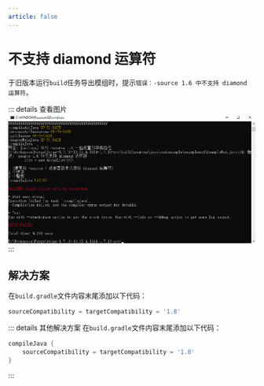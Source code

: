 ```yaml
---
article: false
---
```

# 不支持 diamond 运算符
于旧版本运行`build`任务导出模组时，提示`错误：-source 1.6 中不支持 diamond 运算符`。

::: details 查看图片
![](./unsupported-diamond-operator/1.png)
:::

## 解决方案
在`build.gradle`文件内容末尾添加以下代码：
```groovy
sourceCompatibility = targetCompatibility = '1.8'
```

::: details 其他解决方案
在`build.gradle`文件内容末尾添加以下代码：
```groovy
compileJava {
    sourceCompatibility = targetCompatibility = '1.8'
}
```
:::
